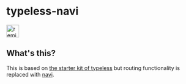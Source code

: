 # typeless-navi

<!-- Remix Button --><a href="https://glitch.com/edit/#!/remix/typeless-navi">  <img src="https://cdn.glitch.com/2bdfb3f8-05ef-4035-a06e-2043962a3a13%2Fremix%402x.png?1513093958726" alt="remix this" height="33"></a>

## What's this?

This is based on [the starter kit of typeless](https://github.com/typeless-js/create-react-app-starter) but routing functionality is replaced with [navi](https://github.com/frontarm/navi).
